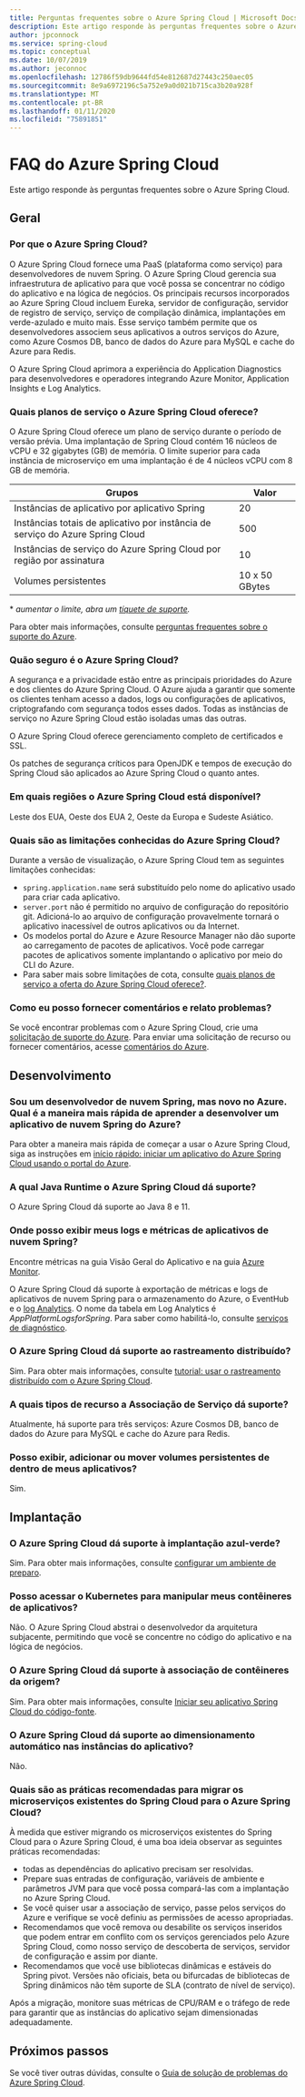 ```yaml
---
title: Perguntas frequentes sobre o Azure Spring Cloud | Microsoft Docs
description: Este artigo responde às perguntas frequentes sobre o Azure Spring Cloud.
author: jpconnock
ms.service: spring-cloud
ms.topic: conceptual
ms.date: 10/07/2019
ms.author: jeconnoc
ms.openlocfilehash: 12786f59db9644fd54e812687d27443c250aec05
ms.sourcegitcommit: 8e9a6972196c5a752e9a0d021b715ca3b20a928f
ms.translationtype: MT
ms.contentlocale: pt-BR
ms.lasthandoff: 01/11/2020
ms.locfileid: "75891851"
---
```

# <a name="azure-spring-cloud-faq"></a>FAQ do Azure Spring Cloud

Este artigo responde às perguntas frequentes sobre o Azure Spring Cloud. 

## <a name="general"></a>Geral

### <a name="why-azure-spring-cloud"></a>Por que o Azure Spring Cloud?

O Azure Spring Cloud fornece uma PaaS (plataforma como serviço) para desenvolvedores de nuvem Spring. O Azure Spring Cloud gerencia sua infraestrutura de aplicativo para que você possa se concentrar no código do aplicativo e na lógica de negócios. Os principais recursos incorporados ao Azure Spring Cloud incluem Eureka, servidor de configuração, servidor de registro de serviço, serviço de compilação dinâmica, implantações em verde-azulado e muito mais. Esse serviço também permite que os desenvolvedores associem seus aplicativos a outros serviços do Azure, como Azure Cosmos DB, banco de dados do Azure para MySQL e cache do Azure para Redis.

O Azure Spring Cloud aprimora a experiência do Application Diagnostics para desenvolvedores e operadores integrando Azure Monitor, Application Insights e Log Analytics.

### <a name="what-service-plans-does-azure-spring-cloud-offer"></a>Quais planos de serviço o Azure Spring Cloud oferece?

O Azure Spring Cloud oferece um plano de serviço durante o período de versão prévia.  Uma implantação de Spring Cloud contém 16 núcleos de vCPU e 32 gigabytes (GB) de memória.  O limite superior para cada instância de microserviço em uma implantação é de 4 núcleos vCPU com 8 GB de memória.

Grupos | Valor
------- | -------
Instâncias de aplicativo por aplicativo Spring | 20
Instâncias totais de aplicativo por instância de serviço do Azure Spring Cloud | 500
Instâncias de serviço do Azure Spring Cloud por região por assinatura | 10
Volumes persistentes | 10 x 50 GBytes

\* _aumentar o limite, abra um [tíquete de suporte](https://azure.microsoft.com/support/faq/)._

Para obter mais informações, consulte [perguntas frequentes sobre o suporte do Azure](https://azure.microsoft.com/support/faq/).

### <a name="how-secure-is-azure-spring-cloud"></a>Quão seguro é o Azure Spring Cloud?

A segurança e a privacidade estão entre as principais prioridades do Azure e dos clientes do Azure Spring Cloud. O Azure ajuda a garantir que somente os clientes tenham acesso a dados, logs ou configurações de aplicativos, criptografando com segurança todos esses dados. Todas as instâncias de serviço no Azure Spring Cloud estão isoladas umas das outras.

O Azure Spring Cloud oferece gerenciamento completo de certificados e SSL.

Os patches de segurança críticos para OpenJDK e tempos de execução do Spring Cloud são aplicados ao Azure Spring Cloud o quanto antes.

### <a name="in-which-regions-is-azure-spring-cloud-available"></a>Em quais regiões o Azure Spring Cloud está disponível?

Leste dos EUA, Oeste dos EUA 2, Oeste da Europa e Sudeste Asiático.

### <a name="what-are-the-known-limitations-of-azure-spring-cloud"></a>Quais são as limitações conhecidas do Azure Spring Cloud?

Durante a versão de visualização, o Azure Spring Cloud tem as seguintes limitações conhecidas:

* `spring.application.name` será substituído pelo nome do aplicativo usado para criar cada aplicativo.
* `server.port` não é permitido no arquivo de configuração do repositório git. Adicioná-lo ao arquivo de configuração provavelmente tornará o aplicativo inacessível de outros aplicativos ou da Internet.
* Os modelos portal do Azure e Azure Resource Manager não dão suporte ao carregamento de pacotes de aplicativos. Você pode carregar pacotes de aplicativos somente implantando o aplicativo por meio do CLI do Azure.
* Para saber mais sobre limitações de cota, consulte [quais planos de serviço a oferta do Azure Spring Cloud oferece?](#what-service-plans-does-azure-spring-cloud-offer).

### <a name="how-can-i-provide-feedback-and-report-issues"></a>Como eu posso fornecer comentários e relato problemas?

Se você encontrar problemas com o Azure Spring Cloud, crie uma [solicitação de suporte do Azure](https://docs.microsoft.com/azure/azure-portal/supportability/how-to-create-azure-support-request). Para enviar uma solicitação de recurso ou fornecer comentários, acesse [comentários do Azure](https://feedback.azure.com/forums/34192--general-feedback).

## <a name="development"></a>Desenvolvimento

### <a name="i-am-a-spring-cloud-developer-but-new-to-azure-what-is-the-quickest-way-for-me-to-learn-how-to-develop-an-azure-spring-cloud-application"></a>Sou um desenvolvedor de nuvem Spring, mas novo no Azure. Qual é a maneira mais rápida de aprender a desenvolver um aplicativo de nuvem Spring do Azure?

Para obter a maneira mais rápida de começar a usar o Azure Spring Cloud, siga as instruções em [início rápido: iniciar um aplicativo do Azure Spring Cloud usando o portal do Azure](spring-cloud-quickstart-launch-app-portal.md).

### <a name="what-java-runtime-does-azure-spring-cloud-support"></a>A qual Java Runtime o Azure Spring Cloud dá suporte?

O Azure Spring Cloud dá suporte ao Java 8 e 11.

### <a name="where-can-i-view-my-spring-cloud-application-logs-and-metrics"></a>Onde posso exibir meus logs e métricas de aplicativos de nuvem Spring?

Encontre métricas na guia Visão Geral do Aplicativo e na guia [Azure Monitor](https://docs.microsoft.com/azure/azure-monitor/platform/data-platform-metrics#interacting-with-azure-monitor-metrics).

O Azure Spring Cloud dá suporte à exportação de métricas e logs de aplicativos de nuvem Spring para o armazenamento do Azure, o EventHub e o [log Analytics](https://docs.microsoft.com/azure/azure-monitor/platform/data-platform-logs#log-queries). O nome da tabela em Log Analytics é *AppPlatformLogsforSpring*. Para saber como habilitá-lo, consulte [serviços de diagnóstico](diagnostic-services.md).

### <a name="does-azure-spring-cloud-support-distributed-tracing"></a>O Azure Spring Cloud dá suporte ao rastreamento distribuído?

Sim. Para obter mais informações, consulte [tutorial: usar o rastreamento distribuído com o Azure Spring Cloud](spring-cloud-tutorial-distributed-tracing.md).

### <a name="what-resource-types-does-service-binding-support"></a>A quais tipos de recurso a Associação de Serviço dá suporte?

Atualmente, há suporte para três serviços: Azure Cosmos DB, banco de dados do Azure para MySQL e cache do Azure para Redis.

### <a name="can-i-view-add-or-move-persistent-volumes-from-inside-my-applications"></a>Posso exibir, adicionar ou mover volumes persistentes de dentro de meus aplicativos?

Sim.

## <a name="deployment"></a>Implantação

### <a name="does-azure-spring-cloud-support-blue-green-deployment"></a>O Azure Spring Cloud dá suporte à implantação azul-verde?
Sim. Para obter mais informações, consulte [configurar um ambiente de preparo](spring-cloud-howto-staging-environment.md).

### <a name="can-i-access-kubernetes-to-manipulate-my-application-containers"></a>Posso acessar o Kubernetes para manipular meus contêineres de aplicativos?

Não.  O Azure Spring Cloud abstrai o desenvolvedor da arquitetura subjacente, permitindo que você se concentre no código do aplicativo e na lógica de negócios.

### <a name="does-azure-spring-cloud-support-building-containers-from-source"></a>O Azure Spring Cloud dá suporte à associação de contêineres da origem?

Sim. Para obter mais informações, consulte [Iniciar seu aplicativo Spring Cloud do código-fonte](spring-cloud-launch-from-source.md).

### <a name="does-azure-spring-cloud-support-autoscaling-in-app-instances"></a>O Azure Spring Cloud dá suporte ao dimensionamento automático nas instâncias do aplicativo?

Não.

### <a name="what-are-the-best-practices-for-migrating-existing-spring-cloud-microservices-to-azure-spring-cloud"></a>Quais são as práticas recomendadas para migrar os microserviços existentes do Spring Cloud para o Azure Spring Cloud?

À medida que estiver migrando os microserviços existentes do Spring Cloud para o Azure Spring Cloud, é uma boa ideia observar as seguintes práticas recomendadas:
* todas as dependências do aplicativo precisam ser resolvidas.
* Prepare suas entradas de configuração, variáveis de ambiente e parâmetros JVM para que você possa compará-las com a implantação no Azure Spring Cloud.
* Se você quiser usar a associação de serviço, passe pelos serviços do Azure e verifique se você definiu as permissões de acesso apropriadas.
* Recomendamos que você remova ou desabilite os serviços inseridos que podem entrar em conflito com os serviços gerenciados pelo Azure Spring Cloud, como nosso serviço de descoberta de serviços, servidor de configuração e assim por diante.
* Recomendamos que você use bibliotecas dinâmicas e estáveis do Spring pivot. Versões não oficiais, beta ou bifurcadas de bibliotecas de Spring dinâmicos não têm suporte de SLA (contrato de nível de serviço).

Após a migração, monitore suas métricas de CPU/RAM e o tráfego de rede para garantir que as instâncias do aplicativo sejam dimensionadas adequadamente.

## <a name="next-steps"></a>Próximos passos

Se você tiver outras dúvidas, consulte o [Guia de solução de problemas do Azure Spring Cloud](spring-cloud-troubleshoot.md).
